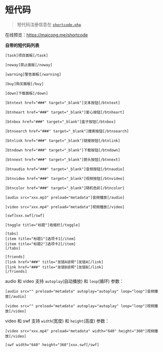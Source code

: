 # 短代码

> 短代码注册信息在 [`shortcode.php`](shortcode.php)

在线预览：https://maicong.me/shortcode

**自带的短代码列表**

```ubb
[task]项目面板[/task]

[noway]禁止面板[/noway]

[warning]警告面板[/warning]

[buy]购买面板[/buy]

[down]下载面板[/down]

[btntext href="###" target="_blank"]文本按钮[/btntext]

[btnheart href="###" target="_blank"]爱心按钮[/btnheart]

[btnbox href="###" target="_blank"]盒子按钮[/btnbox]

[btnsearch href="###" target="_blank"]搜索按钮[/btnsearch]

[btnlink href="###" target="_blank"]链接按钮[/btnlink]

[btndown href="###" target="_blank"]下载按钮[/btndown]

[btnnext href="###" target="_blank"]箭头按钮[/btnnext]

[btnaudio href="###" target="_blank"]音频按钮[/btnaudio]

[btnvideo href="###" target="_blank"]视频按钮[/btnvideo]

[btncolor href="###" target="_blank"]随机色彩[/btncolor]

[audio src="xxx.mp3" preload="metadata"]音频播放[/audio]

[video src="xxx.mp4" preload="metadata"]视频播放[/video]

[swf]xxx.swf[/swf]

[toggle title="标题"]收缩栏[/toggle]

[tabs]
[item title="标题1"]选项卡1[/item]
[item title="标题2"]选项卡2[/item]
[/tabs]

[friends]
[link href="###" title="友链A说明"]友链A[/link]
[link href="###" title="友链B说明"]友链B[/link]
[/friends]
```

audio 和 video 支持 `autoplay`(自动播放) 和 `loop`(循环) 参数：

```ubb
[audio src="" preload="metadata" autoplay="autoplay" loop="loop"]音频播放[/audio]

[video src="" preload="metadata" autoplay="autoplay" loop="loop"]视频播放[/video]
```

video 和 swf 支持 `width`(宽度) 和 `height`(高度) 参数：

```ubb
[video src="xxx.mp4" preload="metadata" width="640" height="360"]视频播放[/video]

[swf width="640" height="360"]xxx.swf[/swf]
```

